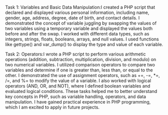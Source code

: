 Task 1:
Variables and Basic Data Manipulation:I created a PHP script that declared and displayed various personal information, including name, gender, age, address, degree, date of birth, and contact details.
I demonstrated the concept of variable juggling by swapping the values of two variables using a temporary variable and displayed the values both before and after the swap.
I worked with different data types, such as integers, strings, floats, booleans, arrays, and null values. I used functions like gettype() and var_dump() to display the type and value of each variable.

Task 2:
Operators:I wrote a PHP script to perform various arithmetic operations (addition, subtraction, multiplication, division, and modulo) on two numerical variables.
I utilized comparison operators to compare two variables and determine if one is greater than, less than, or equal to the other.
I demonstrated the use of assignment operators, such as +=, -=, *=, /=, and %= to modify the value of a variable.
I also worked with logical operators (AND, OR, and NOT), where I defined boolean variables and evaluated logical conditions.
These tasks helped me to better understand key concepts in PHP, such as variable handling, operators, and data manipulation. I have gained practical experience in PHP programming, which I am excited to apply in future projects.
